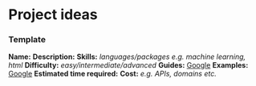 # Project ideas

### Template
**Name:**
**Description:**
**Skills:** *languages/packages e.g. machine learning, html*
**Difficulty:** *easy/intermediate/advanced*
**Guides:** [Google](https://www.google.com)
**Examples:** [Google](https://www.google.com)
**Estimated time required:** 
**Cost:** *e.g. APIs, domains etc.*
